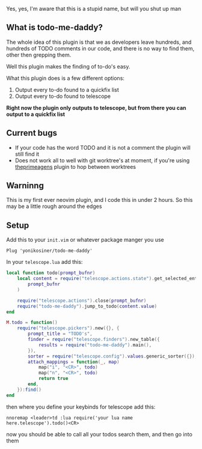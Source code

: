 Yes, yes, I'm aware that this is a stupid name, but will you shut up man

## What is todo-me-daddy?
The whole idea of this plugin is that we as developers leave hundreds, and
hundreds of TODO comments in our code, and there is no way to find them, other
then grepping them.

Well this plugin makes the finding of to-do's easy.

What this plugin does is a few different options:
1. Output every to-do found to a quickfix list
2. Output every to-do found to telescope

**Right now the plugin only outputs to telescope, but from there you can output to a quickfix list**


## Current bugs
* If your code has the word TODO and it is not a comment the plugin will still find it
* Does not work all to well with git worktree's at moment, if you're using [theprimeagens]() plugin to hop between worktrees

## Warninng
This is my first ever neovim plugin, and I code this in under 2 hours. So this may be a little rough around the edges

## Setup

Add this to your `init.vim` or whatever package manger you use

```vim
Plug 'yonikosiner/todo-me-daddy'
```

In your `telescope.lua` add this:
```lua
local function todo(prompt_bufnr)
    local content = require("telescope.actions.state").get_selected_entry(
        prompt_bufnr
    )

    require("telescope.actions").close(prompt_bufnr)
    require("todo-me-daddy").jump_to_todo(content.value)
end

M.todo = function()
    require("telescope.pickers").new({}, {
        prompt_title = "TODO's",
        finder = require("telescope.finders").new_table({
            results = require("todo-me-daddy").main(),
        }),
        sorter = require("telescope.config").values.generic_sorter({}),
        attach_mappings = function(_, map)
            map("i", "<CR>", todo)
            map("n", "<CR>", todo)
            return true
        end,
    }):find()
end
```
then where you define your keybinds for telescope add this:
```vim
nnoremap <leader>td :lua require('your lua name here.telescope').todo()<CR>
```

now you should be able to call all your todos search them, and then go into them
